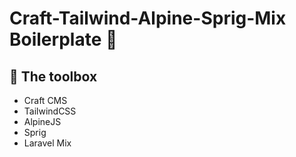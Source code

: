 # Craft-Tailwind-Alpine-Sprig-Mix Boilerplate 🤌

## 🧰 The toolbox

- Craft CMS
- TailwindCSS
- AlpineJS
- Sprig
- Laravel Mix
